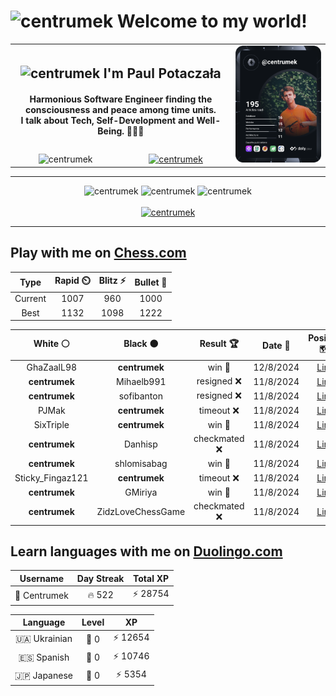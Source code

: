 <h1>
  <img
    src="https://emojis.slackmojis.com/emojis/images/1531849430/4246/blob-sunglasses.gif"
    width="30"
    alt="centrumek"
  />
  Welcome to my world!
</h1>

<table>
  <tbody>
    <tr>
      <td align="center" width="70%" colspan="2">
        <h2>
          <img
            src="https://raw.githubusercontent.com/MartinHeinz/MartinHeinz/master/wave.gif"
            width="30px"
            alt="centrumek"
          />
          I'm Paul Potaczała
        </h2>
        <h4>
          Harmonious Software Engineer finding the consciousness and peace among time units.
          <br/>
          I talk about Tech, Self-Development and Well-Being. 🌿🧘🚀
        </h4>
      </td>
      <td width="30%" rowspan="2">
        <a href="https://app.daily.dev/centrumek">
          <img
            src="./devcard.svg"
            alt="centrumek"
          />
        </a>
      </td>
    </tr>
    <tr align="center">
      <td>
        <img
          src="https://komarev.com/ghpvc/?username=centrumek&label=visitors&color=0e75b6&style=flat"
          alt="centrumek"
        >
      </td>
      <td>
        <a href="https://stackoverflow.com/users/14496012/centrumek">
          <img
            src="https://stackoverflow.com/users/flair/14496012.png?theme=dark"
            alt="centrumek"
          >
        </a>
      </td>
    </tr>
  </tbody>
</table>

---
<div align="center">
  <img 
    src="https://github-readme-stats.vercel.app/api?username=centrumek&show_icons=true&count_private=true&theme=dark&hide_border=true&hide=issues,contribs&bg_color=00000000"
    alt="centrumek"
  />
  <img
    src="https://github-readme-stats.vercel.app/api/top-langs/?username=centrumek&layout=compact&hide_border=true&theme=dark&bg_color=00000000&langs_count=6&exclude_repo=air-statistic-app"
    alt="centrumek"
  />
  <img 
    src="https://github-readme-streak-stats.herokuapp.com?user=centrumek&theme=dark&hide_border=true&background=FFFFFF00"
    alt="centrumek"
  />
  <br/>
  <br/>
  <a href="https://www.buymeacoffee.com/centrumek">
    <img
      src="https://cdn.buymeacoffee.com/buttons/v2/default-orange.png"
      height="50"
      width="210"
      alt="centrumek"
    />
  </a>
</div>

---

## Play with me on [Chess.com](https://www.chess.com/member/centrumek)

<div align="center">
<!--START_SECTION:chessStats-->
<!-- Automatically generated with https://github.com/Balastrong/chess-stats-action -->

| Type | Rapid ⏲️ | Blitz ⚡ | Bullet 🔫 |
|:---:|:---:|:---:|:---:|
| Current | 1007 | 960 | 1000 |
| Best | 1132 | 1098 | 1222 |

| White ⚪ | Black ⚫ | Result 🏆 | Date 📅 | Position 🗺️ | Type 🕕 |
|:---:|:---:|:---:|:---:|:---:|:---:|
| GhaZaalL98 | **centrumek** | win 🥇 | 12/8/2024 | <a href="http://www.ee.unb.ca/cgi-bin/tervo/fen.pl?select=6k1/r7/2K4p/6p1/8/5PbP/8/8 w - -">Link</a> | Bullet |
| **centrumek** | Mihaelb991 | resigned ❌ | 11/8/2024 | <a href="http://www.ee.unb.ca/cgi-bin/tervo/fen.pl?select=r2r2k1/1p3ppp/p1p5/4N3/2P1q3/6P1/4K2P/8 w - -">Link</a> | Bullet |
| **centrumek** | sofibanton | resigned ❌ | 11/8/2024 | <a href="http://www.ee.unb.ca/cgi-bin/tervo/fen.pl?select=r1b1k2r/pp1pnppp/5q2/2p1p3/2P1P3/PPNP4/2n1NPPP/4KB1R w Kkq -">Link</a> | Bullet |
| PJMak | **centrumek** | timeout ❌ | 11/8/2024 | <a href="http://www.ee.unb.ca/cgi-bin/tervo/fen.pl?select=6k1/8/6Q1/p1pP4/2Pb4/1P5P/P5PK/4r3 b - -">Link</a> | Bullet |
| SixTriple | **centrumek** | win 🥇 | 11/8/2024 | <a href="http://www.ee.unb.ca/cgi-bin/tervo/fen.pl?select=Q7/8/1k6/8/7p/6p1/R5PK/8 w - -">Link</a> | Bullet |
| **centrumek** | Danhisp | checkmated ❌ | 11/8/2024 | <a href="http://www.ee.unb.ca/cgi-bin/tervo/fen.pl?select=r3k2r/2p1P1p1/p5P1/Ppp1P3/8/1P1P4/3q4/1K1q4 w kq -">Link</a> | Bullet |
| **centrumek** | shlomisabag | win 🥇 | 11/8/2024 | <a href="http://www.ee.unb.ca/cgi-bin/tervo/fen.pl?select=8/p3r2p/6p1/PP6/5k2/7P/2R4K/8 b - -">Link</a> | Bullet |
| Sticky_Fingaz121 | **centrumek** | timeout ❌ | 11/8/2024 | <a href="http://www.ee.unb.ca/cgi-bin/tervo/fen.pl?select=8/1Rk5/K1p1b3/2P1Pp1p/p4PpP/P5P1/8/8 b - -">Link</a> | Bullet |
| **centrumek** | GMiriya | win 🥇 | 11/8/2024 | <a href="http://www.ee.unb.ca/cgi-bin/tervo/fen.pl?select=6k1/1P3b1p/R4p2/4p2P/3p4/K7/P3r3/8 b - -">Link</a> | Bullet |
| **centrumek** | ZidzLoveChessGame | checkmated ❌ | 11/8/2024 | <a href="http://www.ee.unb.ca/cgi-bin/tervo/fen.pl?select=Q5bk/5p2/1p4np/1Pp1p3/2PpP3/3P3q/8/6RK w - -">Link</a> | Bullet |

<!--END_SECTION:chessStats-->
</div>

## Learn languages with me on [Duolingo.com](https://www.duolingo.com/profile/Centrumek)

<div align="center">
<!--START_SECTION:duolingoStats-->
<!-- Automatically generated with https://github.com/centrumek/duolingo-readme-stats-->

| Username | Day Streak | Total XP |
|:---:|:---:|:---:|
| 👤 Centrumek | 🔥 522 | ⚡ 28754 |

| Language | Level | XP |
|:---:|:---:|:---:|
| 🇺🇦 Ukrainian | 👑 0 | ⚡ 12654 |
| 🇪🇸 Spanish | 👑 0 | ⚡ 10746 |
| 🇯🇵 Japanese | 👑 0 | ⚡ 5354 |

<!--END_SECTION:duolingoStats-->
</div>
<!--
**centrumek/centrumek** is a ✨ _special_ ✨ repository because its `README.md` (this file) appears on your GitHub profile.

Here are some ideas to get you started:

- 🔭 I’m currently working on ...
- 🌱 I’m currently learning ...
- 👯 I’m looking to collaborate on ...
- 🤔 I’m looking for help with ...
- 💬 Ask me about ...
- 📫 How to reach me: ...
- 😄 Pronouns: ...
- ⚡ Fun fact: ...
-->
